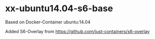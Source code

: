 # xx-ubuntu14.04-s6-base
Based on Docker-Container ubuntu:14.04

Added S6-Overlay from
https://github.com/just-containers/s6-overlay